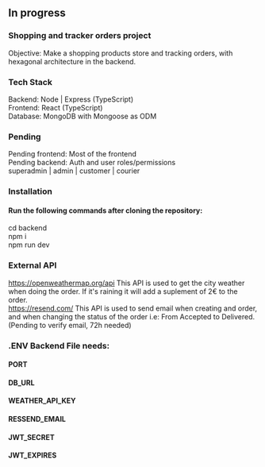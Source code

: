 ## In progress
### Shopping and tracker orders project
Objective: Make a shopping products store and tracking orders, with hexagonal architecture in the backend.   

### Tech Stack
Backend: Node | Express (TypeScript)   
Frontend: React (TypeScript)   
Database: MongoDB with Mongoose as ODM

### Pending
Pending frontend: Most of the frontend   
Pending backend: Auth and user roles/permissions   
superadmin | admin | customer | courier


### Installation
#### Run the following commands after cloning the repository:
cd backend   
npm i   
npm run dev



### External API
https://openweathermap.org/api This API is used to get the city weather when doing the order. If it's raining it will add a suplement of 2€ to the order.   
https://resend.com/ This API is used to send email when creating and order, and when changing the status of the order i.e: From Accepted to Delivered. (Pending to verify email, 72h needed)

### .ENV Backend File needs:
#### PORT
#### DB_URL
#### WEATHER_API_KEY
#### RESSEND_EMAIL
#### JWT_SECRET
#### JWT_EXPIRES

